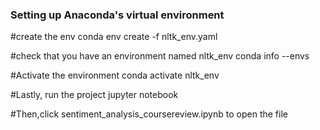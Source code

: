 ### Setting up Anaconda's virtual environment

#create the env
conda env create -f nltk_env.yaml

#check that you have an environment named nltk_env
conda info --envs

#Activate the environment
conda activate nltk_env

#Lastly, run the project
jupyter notebook

#Then,click sentiment_analysis_coursereview.ipynb to open the file

